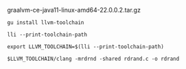 
graalvm-ce-java11-linux-amd64-22.0.0.2.tar.gz

    gu install llvm-toolchain

    lli --print-toolchain-path

    export LLVM_TOOLCHAIN=$(lli --print-toolchain-path)

    $LLVM_TOOLCHAIN/clang -mrdrnd -shared rdrand.c -o rdrand
